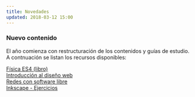 ```yaml
---
title: Novedades
updated: 2018-03-12 15:00
---
```


### Nuevo contenido
El año comienza con restructuración de los contenidos y guías de estudio. A contnuación se listan los recursos disponibles:

<i class="fa fa-globe" aria-hidden="true"></i>  [Física ES4 (libro)](https://drive.google.com/open?id=1AxEZaNIBw9XZJBYTcOsOy3CoYExSZmNr)<br />
<i class="fa fa-globe" aria-hidden="true"></i>  [Introducción al diseño web](http://rauljesus.xyz/web)<br />
<i class="fa fa-globe" aria-hidden="true"></i>  [Redes con software libre](http://rauljesus.xyz/redes)<br />
<i class="fa fa-globe" aria-hidden="true"></i>  [Inkscape - Ejercicios](http://rauljesus.xyz/docs/itel/2017/informatica2/InkscapeEjercicios.zip)<br />



